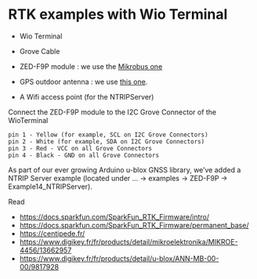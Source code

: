 # RTK examples with Wio Terminal


* Wio Terminal
* Grove Cable
* ZED-F9P module : we use the [Mikrobus one](https://www.digikey.fr/fr/products/detail/mikroelektronika/MIKROE-4456/13662957)
* GPS outdoor antenna : we use [this one](https://www.digikey.fr/fr/products/detail/u-blox/ANN-MB-00-00/9817928).

* A Wifi access point (for the NTRIPServer)

Connect the ZED-F9P module to the I2C Grove Connector of the WioTerminal

    pin 1 - Yellow (for example, SCL on I2C Grove Connectors)
    pin 2 - White (for example, SDA on I2C Grove Connectors)
    pin 3 - Red - VCC on all Grove Connectors
    pin 4 - Black - GND on all Grove Connectors


As part of our ever growing Arduino u-blox GNSS library, we’ve added a NTRIP Server example (located under ... -> examples -> ZED-F9P -> Example14_NTRIPServer).

Read
* https://docs.sparkfun.com/SparkFun_RTK_Firmware/intro/
* https://docs.sparkfun.com/SparkFun_RTK_Firmware/permanent_base/
* https://centipede.fr/
* https://www.digikey.fr/fr/products/detail/mikroelektronika/MIKROE-4456/13662957
* https://www.digikey.fr/fr/products/detail/u-blox/ANN-MB-00-00/9817928
